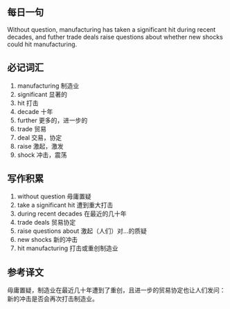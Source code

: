 ## 每日一句
Without question, manufacturing has taken a significant hit during recent decades, and futher trade deals raise questions about
whether new shocks could hit manufacturing.

## 必记词汇
1. manufacturing 制造业
2. significant 显著的
3. hit 打击
4. decade 十年
5. further 更多的，进一步的
6. trade 贸易
7. deal 交易，协定
8. raise 激起，激发
9. shock 冲击，震荡

## 写作积累
1. without question 毋庸置疑
2. take a significant hit 遭到重大打击
3. during recent decades 在最近的几十年
4. trade deals 贸易协定
5. raise questions about 激起（人们）对...的质疑
6. new shocks 新的冲击
7. hit manufacturing 打击或重创制造业

## 参考译文
毋庸置疑，制造业在最近几十年遭到了重创，且进一步的贸易协定也让人们发问： 新的冲击是否会再次打击制造业。
